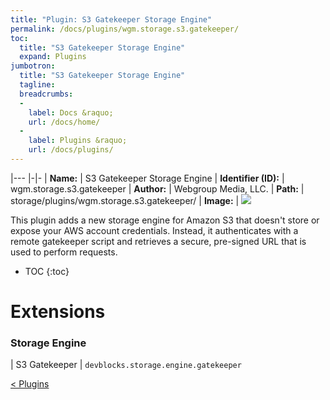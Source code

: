 ```yaml
---
title: "Plugin: S3 Gatekeeper Storage Engine"
permalink: /docs/plugins/wgm.storage.s3.gatekeeper/
toc:
  title: "S3 Gatekeeper Storage Engine"
  expand: Plugins
jumbotron:
  title: "S3 Gatekeeper Storage Engine"
  tagline: 
  breadcrumbs:
  -
    label: Docs &raquo;
    url: /docs/home/
  -
    label: Plugins &raquo;
    url: /docs/plugins/
---
```


|---
|-|-
| **Name:** | S3 Gatekeeper Storage Engine
| **Identifier (ID):** | wgm.storage.s3.gatekeeper
| **Author:** | Webgroup Media, LLC.
| **Path:** | storage/plugins/wgm.storage.s3.gatekeeper/
| **Image:** | <img src="/assets/images/plugins/wgm.storage.s3.gatekeeper.png" class="screenshot">

This plugin adds a new storage engine for Amazon S3 that doesn't store or expose your AWS account credentials. Instead, it authenticates with a remote gatekeeper script and retrieves a secure, pre-signed URL that is used to perform requests.

* TOC
{:toc}

# Extensions

### Storage Engine

| S3 Gatekeeper | `devblocks.storage.engine.gatekeeper`


<div class="section-nav">
	<div class="left">
		<a href="/docs/plugins/#plugins" class="prev">&lt; Plugins</a>
	</div>
	<div class="right align-right">
	</div>
</div>
<div class="clear"></div>